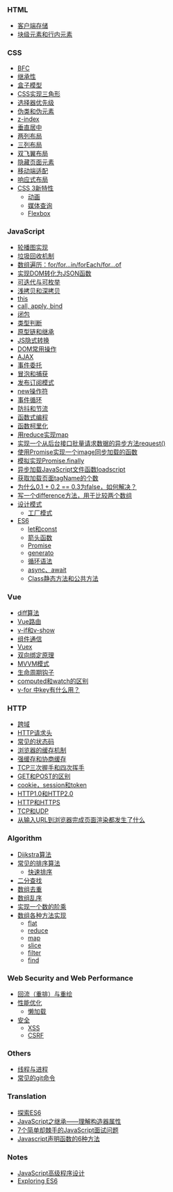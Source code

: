 <div class="card">
  <h3 id="html">HTML</h3>
  <ul>
    <li><a href="docs/html/issue-2.md">客户端存储</a></li>
    <li><a href="docs/html/issue-1.md">块级元素和行内元素</a></li>
  </ul>
</div>

<div class="card">
  <h3 id="css">CSS</h3>
  <ul>
    <li><a href="docs/css/issue-2.md">BFC</a></li>
    <li><a href="docs/css/issue-3.md">继承性</a></li>
    <li><a href="docs/css/issue-1.md">盒子模型</a></li>
    <li><a href="docs/css/issue-1.md">CSS实现三角形</a></li>
    <li><a href="docs/css/issue-4.md">选择器优先级</a></li>
    <li><a href="docs/css/issue-5.md">伪类和伪元素</a></li>
    <li><a href="docs/css/issue-6.md">z-index</a></li>
    <li><a href="docs/css/issue-5.md">垂直居中</a></li>
    <li><a href="docs/css/issue-5.md">两列布局</a></li>
    <li><a href="docs/css/issue-5.md">三列布局</a></li>
    <li><a href="docs/css/issue-2.md">双飞翼布局</a></li>
    <li><a href="docs/css/issue-5.md">隐藏页面元素</a></li>
    <li><a href="docs/css/issue-5.md">移动端适配</a></li>
    <li><a href="docs/css/issue-5.md">响应式布局</a></li>
    <li><a href="docs/css/issue-5.md">CSS 3新特性</a>
      <ul>
        <li><a href="docs/css/issue-5.md">动画</a></li>
        <li><a href="docs/css/issue-14-2.md">媒体查询</a></li>
        <li><a href="docs/css/issue-5.md">Flexbox</a></li>
      </ul>
    </li>
  </ul>
</div>

<div class="card">
  <h3 id="javascript">JavaScript</h3>
  <ul>
    <li><a href="docs/js/issue-14.md">轮播图实现</a></li>
    <li><a href="/docs/js/garbage-collection.html">垃圾回收机制</a></li>
    <li><a href="/docs/js/looping-over-arrays.html">数组遍历：for/for…in/forEach/for…of</a></li>
    <li><a href="/docs/js/dom-json.html">实现DOM转化为JSON函数</a></li>
    <li><a href="docs/js/iterable-enumerable.html">可迭代与可枚举</a></li>
    <li><a href="docs/js/issue-0.md">浅拷贝和深拷贝</a></li>
    <li><a href="docs/js/issue-1.md">this</a></li>
    <li><a href="docs/js/issue-1.md">call, apply, bind</a></li>
    <li><a href="docs/js/issue-1.md">闭包</a></li>
    <li><a href="docs/js/issue-1.md">类型判断</a></li>
    <li><a href="docs/js/issue-1.md">原型链和继承</a></li>
    <li><a href="docs/js/issue-1.md">JS隐式转换</a></li>
    <li><a href="docs/js/issue-1.md">DOM常用操作</a></li>
    <li><a href="docs/js/issue-1.md">AJAX</a></li>
    <li><a href="docs/js/issue-1.md">事件委托</a></li>
    <li><a href="docs/js/issue-1.md">冒泡和捕获</a></li>
    <li><a href="docs/js/issue-1.md">发布订阅模式</a></li>
    <li><a href="docs/js/issue-1.md">new操作符</a></li>
    <li><a href="docs/js/issue-1.md">事件循环</a></li>
    <li><a href="docs/js/issue-1.md">防抖和节流</a></li>
    <li><a href="docs/js/issue-1.md">函数式编程</a></li>
    <li><a href="docs/js/issue-1.md">函数柯里化</a></li>
    <li><a href="docs/js/issue-9.md">用reduce实现map</a></li>
    <li><a href="docs/js/issue-2.md">实现一个从后台接口批量请求数据的异步方法request()</a></li>
    <li><a href="docs/js/issue-10.md">使用Promise实现一个image同步加载的函数</a></li>
    <li><a href="docs/js/issue-19.md">模拟实现Promise.finally</a></li>
    <li><a href="docs/js/issue-20.md">异步加载JavaScript文件函数loadscript</a></li>
    <li><a href="docs/js/issue-21.md">获取加载页面tagName的个数</a></li>
    <li><a href="docs/js/issue-16.md">为什么0.1 + 0.2 == 0.3为false，如何解决？</a></li>
    <li><a href="docs/js/issue-1.md">写一个difference方法，用于比较两个数组</a></li>
    <li><a href="docs/js/issue-1.md">设计模式</a>
      <ul>
        <li><a href="docs/js/issue-1.md">工厂模式</a></li>
      </ul>
    </li>
    <li><a href="docs/js/issue-1.md">ES6</a>
      <ul>
        <li><a href="docs/js/issue-1.md">let和const</a></li>
        <li><a href="docs/js/issue-1.md">箭头函数</a></li>
        <li><a href="docs/js/issue-1.md">Promise</a></li>
        <li><a href="docs/js/issue-1.md">generato</a></li>
        <li><a href="docs/js/issue-1.md">循环语法</a></li>
        <li><a href="docs/js/issue-1.md">async、await</a></li>
        <li><a href="docs/js/issue-1.md">Class静态方法和公共方法</a></li>
      </ul>
    </li>
  </ul>
</div>

<div class="card">
  <h3 id="vue">Vue</h3>
  <ul>
    <li><a href="docs/vue/issue-1.md">diff算法</a></li>
    <li><a href="docs/vue/issue-4.md">Vue路由</a></li>
    <li><a href="docs/vue/issue-1.md">v-if和v-show</a></li>
    <li><a href="docs/vue/issue-1.md">组件通信</a></li>
    <li><a href="docs/vue/issue-1.md">Vuex</a></li>
    <li><a href="docs/vue/issue-1.md">双向绑定原理</a></li>
    <li><a href="docs/vue/issue-1.md">MVVM模式</a></li>
    <li><a href="docs/vue/issue-1.md">生命周期钩子</a></li>
    <li><a href="docs/vue/issue-1.md">computed和watch的区别</a></li>
    <li><a href="docs/vue/issue-1.md">v-for 中key有什么用？</a></li>
  </ul>
</div>

<div class="card">
  <h3 id="http">HTTP</h3>
  <ul>
    <li><a href="docs/http/issue-1.md">跨域</a></li>
    <li><a href="docs/http/issue-1.md">HTTP请求头</a></li>
    <li><a href="docs/http/issue-1.md">常见的状态码</a></li>
    <li><a href="docs/http/issue-1.md">浏览器的缓存机制</a></li>
    <li><a href="docs/http/issue-1.md">强缓存和协商缓存</a></li>
    <li><a href="docs/http/issue-1.md">TCP三次握手和四次挥手</a></li>
    <li><a href="docs/http/issue-1.md">GET和POST的区别</a></li>
    <li><a href="docs/js/issue-5.md">cookie，session和token</a></li>
    <li><a href="docs/http/issue-1.md">HTTP1.0和HTTP2.0</a></li>
    <li><a href="docs/http/issue-1.md">HTTP和HTTPS</a></li>
    <li><a href="docs/http/issue-1.md">TCP和UDP</a></li>
    <li><a href="docs/http/issue-1.md">从输入URL到浏览器完成页面渲染都发生了什么</a></li>
  </ul>
</div>

<div class="card">
  <h3 id="algorithm">Algorithm</h3>
  <ul>
    <li><a href="docs/algorithm/issue-1.md">Dijkstra算法</a></li>
    <li><a href="docs/http/issue-1.md">常见的排序算法</a>
      <ul>
        <li><a href="docs/http/issue-1.md">快速排序</a></li>
      </ul>
    </li>
    <li><a href="docs/http/issue-1.md">二分查找</a></li>
    <li><a href="docs/http/issue-1.md">数组去重</a></li>
    <li><a href="docs/http/issue-1.md">数组乱序</a></li>
    <li><a href="docs/js/issue-7.md">实现一个数的阶乘</a></li>
    <li><a href="docs/http/issue-1.md">数组各种方法实现</a>
      <ul>
        <li><a href="docs/http/issue-1.md">flat</a></li>
        <li><a href="docs/http/issue-1.md">reduce</a></li>
        <li><a href="docs/http/issue-1.md">map</a></li>
        <li><a href="docs/http/issue-5-4.md">slice</a></li>
        <li><a href="docs/http/issue-1.md">filter</a></li>
        <li><a href="docs/http/issue-1.md">find</a></li>
      </ul>
    </li>
  </ul>
</div>

<div class="card">
  <h3 id="web">Web Security and Web Performance </h3>
  <ul>
    <li><a href="docs/http/issue-1.md">回流（重排）与重绘</a></li>
    <li><a href="docs/http/issue-1.md">性能优化</a>
      <ul>
        <li><a href="docs/http/issue-1.md">懒加载</a></li>
      </ul>
    </li>
    <li><a href="docs/js/issue-1.md">安全</a>
      <ul>
        <li><a href="docs/http/issue-1.md">XSS</a></li>
        <li><a href="docs/http/issue-1.md">CSRF</a></li>
      </ul>
    </li>
  </ul>
</div>
  
<div class="card">
  <h3 id="others">Others</h3>
  <ul>
    <li><a href="docs/http/issue-1.md">线程与进程</a></li>
    <li><a href="docs/http/issue-1.md">常见的git命令</a></li>
  </ul>
</div>

<div class="card">
  <h3 id="translation">Translation</h3>
  <ul>
    <li><a href="docs/js/issue-2.md">探索ES6</a></li>
    <li><a href="docs/js/issue-2.md">JavaScript之继承——理解构造器属性</a></li>
    <li><a href="docs/js/issue-2.md">7个简单却棘手的JavaScript面试问题</a></li>
    <li><a href="docs/js/issue-2.md">Javascript声明函数的6种方法</a></li>
  </ul>
</div>

<div class="card">
  <h3 id="notes">Notes</h3>
  <ul>
    <li><a href="docs/js/issue-2.md">JavaScript高级程序设计</a></li>
    <li><a href="docs/js/issue-2.md">Exploring ES6</a></li>
  </ul>
</div>
